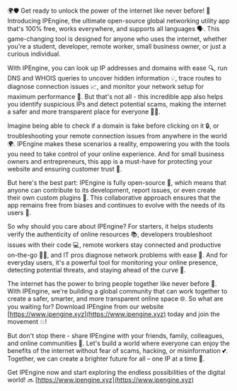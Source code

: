 🌍🛡️ Get ready to unlock the power of the internet like never before! 🚀 Introducing IPEngine, the ultimate open-source global networking utility app that's 100% free, works everywhere, and supports all languages 🗣️. This game-changing tool is designed for anyone who uses the internet, whether you're a student, developer, remote worker, small business owner, or just a curious individual.

With IPEngine, you can look up IP addresses and domains with ease 🔍, run DNS and WHOIS queries to uncover hidden information 💡, trace routes to diagnose connection issues 📈, and monitor your network setup for maximum performance 🚀. But that's not all - this incredible app also helps you identify suspicious IPs and detect potential scams, making the internet a safer and more transparent place for everyone 🕵️‍♀️.

Imagine being able to check if a domain is fake before clicking on it 🔒, or troubleshooting your remote connection issues from anywhere in the world 🌍. IPEngine makes these scenarios a reality, empowering you with the tools you need to take control of your online experience. And for small business owners and entrepreneurs, this app is a must-have for protecting your website and ensuring customer trust 💼.

But here's the best part: IPEngine is fully open-source 🤖, which means that anyone can contribute to its development, report issues, or even create their own custom plugins 🔧. This collaborative approach ensures that the app remains free from biases and continues to evolve with the needs of its users 💪.

So why should you care about IPEngine? For starters, it helps students verify the authenticity of online resources 📚, developers troubleshoot issues with their code 💻, remote workers stay connected and productive on-the-go 🏃‍♂️, and IT pros diagnose network problems with ease 🔧. And for everyday users, it's a powerful tool for monitoring your online presence, detecting potential threats, and staying ahead of the curve 💪.

The internet has the power to bring people together like never before 👥. With IPEngine, we're building a global community that can work together to create a safer, smarter, and more transparent online space 🌐. So what are you waiting for? Download IPEngine from our website [https://www.ipengine.xyz](https://www.ipengine.xyz) today and join the movement 💥!

But don't stop there - share IPEngine with your friends, family, colleagues, and online communities 🤩. Let's build a world where everyone can enjoy the benefits of the internet without fear of scams, hacking, or misinformation 💕. Together, we can create a brighter future for all – one IP at a time 🌟.

Get IPEngine now and start exploring the endless possibilities of the digital world! 🔜 [https://www.ipengine.xyz](https://www.ipengine.xyz)
